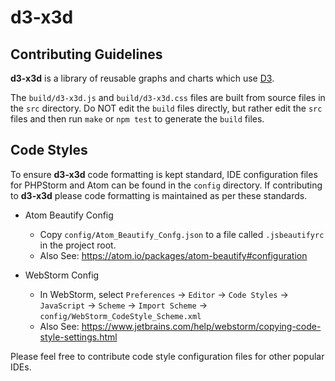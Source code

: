 # d3-x3d
## Contributing Guidelines

**d3-x3d** is a library of reusable graphs and charts which use [D3](http://www.d3js.org/).

The `build/d3-x3d.js` and `build/d3-x3d.css` files are built from source files in the `src` directory.
Do NOT edit the `build` files directly, but rather edit the `src` files and then run `make` or `npm test` to generate the `build` files.

## Code Styles

To ensure **d3-x3d** code formatting is kept standard, IDE configuration files for PHPStorm and Atom can be found in the `config` directory. If contributing to **d3-x3d** please code formatting is maintained as per these standards.

* Atom Beautify Config
  * Copy `config/Atom_Beautify_Confg.json` to a file called `.jsbeautifyrc` in the project root.
  * Also See: https://atom.io/packages/atom-beautify#configuration

* WebStorm Config
  * In WebStorm, select `Preferences` -> `Editor` -> `Code Styles` -> `JavaScript` -> `Scheme` -> `Import Scheme` -> `config/WebStorm_CodeStyle_Scheme.xml`
  * Also See: https://www.jetbrains.com/help/webstorm/copying-code-style-settings.html

Please feel free to contribute code style configuration files for other popular IDEs.
